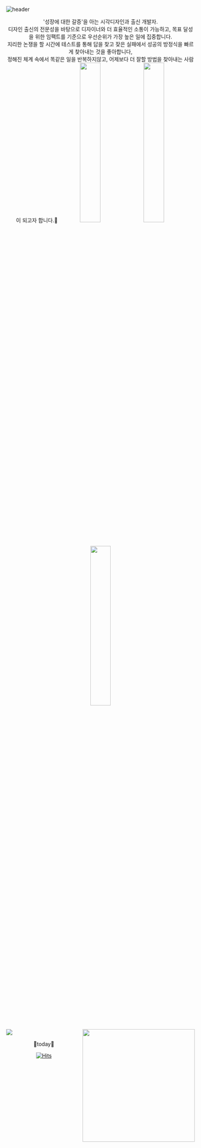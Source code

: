 ![header](https://capsule-render.vercel.app/api?type=Waving&color=auto&height=200&section=header&text=반갑습니다,%20저는%20한채빈입니다!😄&fontSize=34&animation=fadeIn&fontAlign=70)

<div align="center">
'성장에 대한 갈증'을 아는 시각디자인과 출신 개발자.</br>
디자인 출신의 전문성을 바탕으로 디자이너와 더 효율적인 소통이 가능하고, 목표 달성을 위한 임팩트를 기준으로 우선순위가 가장 높은 일에 집중합니다.</br>
지리한 논쟁을 할 시간에 테스트를 통해 답을 찾고 잦은 실패에서 성공의 방정식을 빠르게 찾아내는 것을 좋아합니다,</br>
정해진 체계 속에서 똑같은 일을 반복하지않고, 어제보다 더 잘할 방법을 찾아내는 사람이 되고자 합니다.👯



<img src="https://images.velog.io/images/chaeb1n/post/eb467b5b-90b5-43ce-ab69-4e1660a7d94d/KakaoTalk_Image_2021-02-17-13-37-46.jpeg" width="33%">
<img src="https://images.velog.io/images/chaeb1n/post/83f214e7-2cde-400e-8404-6f9f0ce77fdb/KakaoTalk_Image_2021-02-17-14-04-03_001.jpeg" width="33%">
<img src="https://images.velog.io/images/chaeb1n/post/d0e60689-9e37-4661-80b0-09063ad474ed/KakaoTalk_Image_2021-02-17-14-07-43.jpeg" width="33%">
</div>


  <a href="https://github.com/cbhan0102/github-readme-stats">
    <img align="left" src="https://github-readme-stats.vercel.app/api?username=cbhan0102&count_private=true&show_icons=true&theme=flag-india&border_color=FFFF"/>
  </a>

  <a href="https://github.com/cbhan0102/CommitCombo">
    <img align="right" src="http://commitcombo.com/get?user=cbhan0102&theme=Peach" width = "300" height = "auto"/>
  </a>

<div align="center">
</br>

🎉today🎉

[![Hits](https://hits.seeyoufarm.com/api/count/incr/badge.svg?url=https%3A%2F%2Fgithub.com%2Fcbhan0102%2Fhit-counter&count_bg=%23FF964F&title_bg=%23728639&icon=&icon_color=%23E7E7E7&title=hits&edge_flat=false)](https://hits.seeyoufarm.com)
</div>



